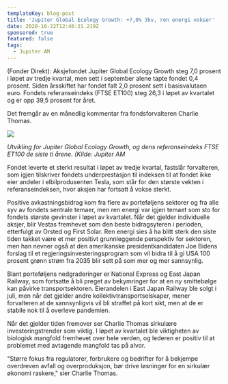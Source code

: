 ```yaml
---
templateKey: blog-post
title: 'Jupiter Global Ecology Growth: +7,0% 3kv, ren energi vokser'
date: 2020-10-22T12:46:21.219Z
sponsored: true
featured: false
tags:
  - Jupiter AM
---
```

(Fonder Direkt): Aksjefondet Jupiter Global Ecology Growth steg 7,0 prosent i løpet av tredje kvartal, men sett i september alene tapte fondet 0,4 prosent. Siden årsskiftet har fondet falt 2,0 prosent sett i basisvalutaen euro. Fondets referanseindeks (FTSE ET100) steg 26,3 i løpet av kvartalet og er opp 39,5 prosent for året.



Det fremgår av en månedlig kommentar fra fondsforvalteren Charlie Thomas.





![](/img/ecology.png)

_Utvikling for Jupiter Global Ecology Growth, og dens referanseindeks FTSE ET100 de siste ti årene. (Kilde: Jupiter AM_



Fondet leverte et sterkt resultat i løpet av tredje kvartal, fastslår forvalteren, som igjen tilskriver fondets underprestasjon til indeksen til at fondet ikke eier andeler i elbilprodusenten Tesla, som står for den største vekten i referanseindeksen, hvor aksjen har fortsatt å vokse sterkt.



Positive avkastningsbidrag kom fra flere av porteføljens sektorer og fra alle syv av fondets sentrale temaer, men ren energi var igjen temaet som sto for fondets største gevinster i løpet av kvartalet. Når det gjelder individuelle aksjer, blir Vestas fremhevet som den beste bidragsyteren i perioden, etterfulgt av Orsted og First Solar. Ren energi sies å ha blitt sterk den siste tiden takket være et mer positivt grunnleggende perspektiv for sektoren, men han nevner også at den amerikanske presidentkandidaten Joe Bidens forslag til et regjeringsinvesteringsprogram som vil bidra til å gi USA 100 prosent grønn strøm fra 2035 blir sett på som mer og mer sannsynlig.



Blant porteføljens nedgraderinger er National Express og East Japan Railway, som fortsatte å bli preget av bekymringer for at en ny smittebølge kan påvirke transportsektoren. Eierandelen i East Japan Railway ble solgt i juli, men når det gjelder andre kollektivtransportselskaper, mener forvalteren at de sannsynligvis vil bli straffet på kort sikt, men at de er stabile nok til å overleve pandemien.



Når det gjelder tiden fremover ser Charlie Thomas sirkulære investeringstrender som viktig. I løpet av kvartalet ble viktigheten av biologisk mangfold fremhevet over hele verden, og lederen er positiv til at problemet med avtagende mangfold tas på alvor.



"Større fokus fra regulatorer, forbrukere og bedrifter for å bekjempe overdreven avfall og overproduksjon, bør drive løsninger for en sirkulær økonomi raskere," sier Charlie Thomas.
